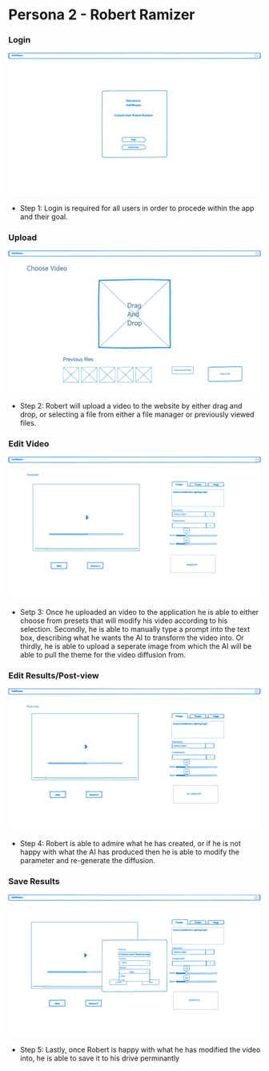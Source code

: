 # Persona 2 - Robert Ramizer
### Login
![Login](Login.png)
- Step 1: Login is required for all users in order to procede within the app and their goal.
### Upload
![Upload A File](Upload-Edit.png)
- Step 2: Robert will upload a video to the website by either drag and drop, or selecting a file from either a file manager or previously viewed files. 
### Edit Video
![Edit Video](Edit-Prompt.png)
- Setp 3: Once he uploaded an video to the application he is able to either choose from presets that will modify his video according to his selection. Secondly, he is able to manually type a prompt into the text box, describing what he wants the AI to transform the video into. Or thirdly, he is able to upload a seperate image from which the AI will be able to pull the theme for the video diffusion from.
### Edit Results/Post-view
![Edit Results](edit-result.png)
- Step 4: Robert is able to admire what he has created, or if he is not happy with what the AI has produced then he is able to modify the parameter and re-generate the diffusion. 
### Save Results
![Save Results](save-to-file.png)
- Step 5: Lastly, once Robert is happy with what he has modified the video into, he is able to save it to his drive perminantly 
